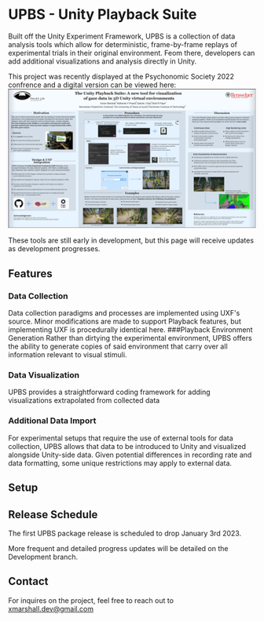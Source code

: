 # UPBS - Unity Playback Suite
Built off the Unity Experiment Framework, UPBS is a collection of data analysis tools which allow for deterministic, frame-by-frame replays of experimental trials in their original environment. Feom there, developers can add additional visualizations and analysis directly in Unity.

This project was recently displayed at the Psychonomic Society 2022 confrence and a digital version can be viewed here:
<img src="media/UPBS_Poster.png" alt="Psychonomic Society 2022 poster">

These tools are still early in development, but this page will receive updates as development progresses.

## Features

### Data Collection
Data collection paradigms and processes are implemented using UXF's source. Minor modifications are made to support Playback features, but implementing UXF is procedurally identical here.
###Playback Environment Generation
Rather than dirtying the experimental environment, UPBS offers the ability to generate copies of said environment that carry over all information relevant to visual stimuli.

### Data Visualization
UPBS provides a straightforward coding framework for adding visualizations extrapolated from collected data

### Additional Data Import
For experimental setups that require the use of external tools for data collection, UPBS allows that data to be introduced to Unity and visualized alongside Unity-side data. Given potential differences in recording rate and data formatting, some unique restrictions may apply to external data.

## Setup

## Release Schedule
The first UPBS package release is scheduled to drop January 3rd 2023.

More frequent and detailed progress updates will be detailed on the Development branch.

## Contact
For inquires on the project, feel free to reach out to xmarshall.dev@gmail.com
